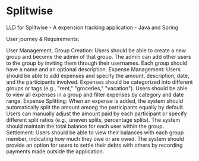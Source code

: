 # Splitwise
LLD for Splitwise - A expension tracking application - Java and Spring

User journey & Requirements:

User Management,
Group Creation:
Users should be able to create a new group and become the admin of that group.
The admin can add other users to the group by inviting them through their usernames.
Each group should have a name and an optional description.
Expense Management:
Users should be able to add expenses and specify the amount, description, date, and the participants involved.
Expenses should be categorized into different groups or tags (e.g., "rent," "groceries," "vacation").
Users should be able to view all expenses in a group and filter expenses by category and date range.
Expense Splitting:
When an expense is added, the system should automatically split the amount among the participants equally by default.
Users can manually adjust the amount paid by each participant or specify different split ratios (e.g., uneven splits, percentage splits).
The system should maintain the total balance for each user within the group.
Settlement:
Users should be able to view their balances with each group member, indicating how much they owe or are owed.
The system should provide an option for users to settle their debts with others by recording payments made outside the application.
